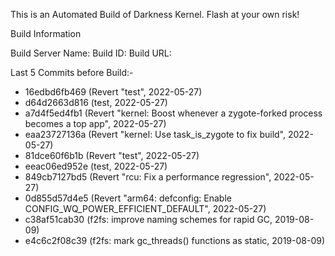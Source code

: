 This is an Automated Build of Darkness Kernel. Flash at your own risk!

Build Information

Build Server Name: 
Build ID: 
Build URL: 

Last 5 Commits before Build:-
* 16edbd6fb469 (Revert "test", 2022-05-27)
* d64d2663d816 (test, 2022-05-27)
* a7d4f5ed4fb1 (Revert "kernel: Boost whenever a zygote-forked process becomes a top app", 2022-05-27)
* eaa23727136a (Revert "kernel: Use task_is_zygote to fix build", 2022-05-27)
* 81dce60f6b1b (Revert "test", 2022-05-27)
* eeac06ed952e (test, 2022-05-27)
* 849cb7127bd5 (Revert "rcu: Fix a performance regression", 2022-05-27)
* 0d855d57d4e5 (Revert "arm64: defconfig: Enable CONFIG_WQ_POWER_EFFICIENT_DEFAULT", 2022-05-27)
* c38af51cab30 (f2fs: improve naming schemes for rapid GC, 2019-08-09)
* e4c6c2f08c39 (f2fs: mark gc_threads() functions as static, 2019-08-09)
